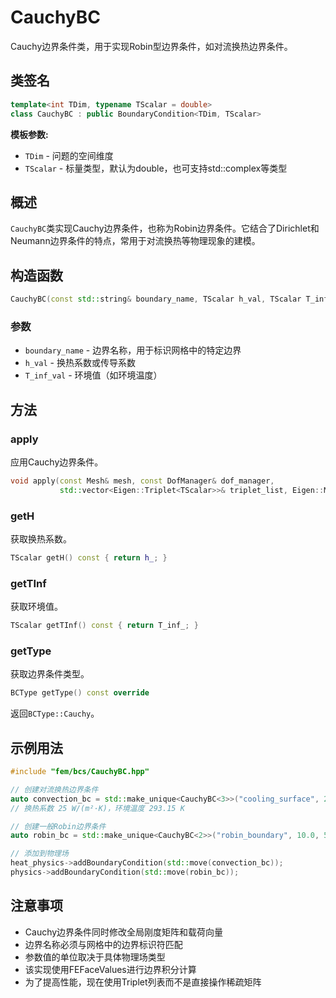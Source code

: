 # CauchyBC

Cauchy边界条件类，用于实现Robin型边界条件，如对流换热边界条件。

## 类签名

```cpp
template<int TDim, typename TScalar = double>
class CauchyBC : public BoundaryCondition<TDim, TScalar>
```

**模板参数:**
- `TDim` - 问题的空间维度
- `TScalar` - 标量类型，默认为double，也可支持std::complex<double>等类型

## 概述

`CauchyBC`类实现Cauchy边界条件，也称为Robin边界条件。它结合了Dirichlet和Neumann边界条件的特点，常用于对流换热等物理现象的建模。

## 构造函数

```cpp
CauchyBC(const std::string& boundary_name, TScalar h_val, TScalar T_inf_val)
```

### 参数

- `boundary_name` - 边界名称，用于标识网格中的特定边界
- `h_val` - 换热系数或传导系数
- `T_inf_val` - 环境值（如环境温度）

## 方法

### apply

应用Cauchy边界条件。

```cpp
void apply(const Mesh& mesh, const DofManager& dof_manager,
           std::vector<Eigen::Triplet<TScalar>>& triplet_list, Eigen::Matrix<TScalar, Eigen::Dynamic, 1>& F_global) const override;
```

### getH

获取换热系数。

```cpp
TScalar getH() const { return h_; }
```

### getTInf

获取环境值。

```cpp
TScalar getTInf() const { return T_inf_; }
```

### getType

获取边界条件类型。

```cpp
BCType getType() const override
```

返回`BCType::Cauchy`。

## 示例用法

```cpp
#include "fem/bcs/CauchyBC.hpp"

// 创建对流换热边界条件
auto convection_bc = std::make_unique<CauchyBC<3>>("cooling_surface", 25.0, 293.15); 
// 换热系数 25 W/(m²·K)，环境温度 293.15 K

// 创建一般Robin边界条件
auto robin_bc = std::make_unique<CauchyBC<2>>("robin_boundary", 10.0, 5.0);

// 添加到物理场
heat_physics->addBoundaryCondition(std::move(convection_bc));
physics->addBoundaryCondition(std::move(robin_bc));
```

## 注意事项

- Cauchy边界条件同时修改全局刚度矩阵和载荷向量
- 边界名称必须与网格中的边界标识符匹配
- 参数值的单位取决于具体物理场类型
- 该实现使用FEFaceValues进行边界积分计算
- 为了提高性能，现在使用Triplet列表而不是直接操作稀疏矩阵